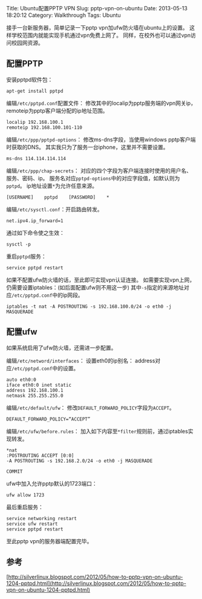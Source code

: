 Title: Ubuntu配置PPTP VPN
Slug: pptp-vpn-on-ubuntu
Date: 2013-05-13 18:20:12
Category: Walkthrough
Tags: Ubuntu

接手一台新服务器，简单记录一下pptp vpn加ufw防火墙在ubuntu上的设置。
这样学校范围内就能实现手机通过vpn免费上网了。
同样，在校外也可以通过vpn访问校园网资源。

## 配置PPTP

安装pptpd软件包：

    apt-get install pptpd

编辑`/etc/pptpd.conf`配置文件：
修改其中的localip为pptp服务端的vpn网关ip，remoteip为pptp客户端分配的ip地址范围。

    localip 192.168.100.1
    remoteip 192.168.100.101-110

编辑`/etc/ppp/pptpd-options`：
修改ms-dns字段，当使用windows pptp客户端时获取的DNS。
其实我只为了服务一台iphone，这里并不需要设置。

    ms-dns 114.114.114.114

编辑`/etc/ppp/chap-secrets`：
对应的四个字段为客户端连接时使用的用户名、服务、密码、ip。
服务名对应`pptpd-options`中的对应字段值，如默认则为`pptpd`。
ip地址设置`*`为允许任意来源。

    [USERNAME]    pptpd    [PASSWORD]    *

编辑`/etc/sysctl.conf`：开启路由转发。

    net.ipv4.ip_forward=1

通过如下命令使之生效：

    sysctl -p

重启`pptpd`服务：

    service pptpd restart

如果不配置ufw防火墙的话，至此即可实现vpn认证连接。
如需要实现vpn上网，仍需要设置iptables：(如后面配置ufw则不用这一步)
其中`-s`指定的来源地址对应`/etc/pptpd.conf`中的ip网段。

    iptables -t nat -A POSTROUTING -s 192.168.100.0/24 -o eth0 -j MASQUERADE

## 配置ufw

如果系统启用了ufw防火墙，还需进一步配置。

编辑`/etc/netword/interfaces`：
设置eth0的ip别名：
address对应`/etc/pptpd.conf`中的设置。

    auto eth0:0
    iface eth0:0 inet static
    address 192.168.100.1
    netmask 255.255.255.0

编辑`/etc/default/ufw`：
修改`DEFAULT_FORWARD_POLICY`字段为`ACCEPT`。

    DEFAULT_FORWARD_POLICY=“ACCEPT”

编辑`/etc/ufw/before.rules`：
加入如下内容至`*filter`规则前，通过iptables实现转发。

    *nat
    :POSTROUTING ACCEPT [0:0]
    -A POSTROUTING -s 192.168.2.0/24 -o eth0 -j MASQUERADE

    COMMIT

ufw中加入允许pptp默认的1723端口：

    ufw allow 1723

最后重启服务：

    service networking restart
    service ufw restart
    service pptpd restart

至此pptp vpn的服务器端配置完毕。

## 参考

[http://silverlinux.blogspot.com/2012/05/how-to-pptp-vpn-on-ubuntu-1204-pptpd.html](http://silverlinux.blogspot.com/2012/05/how-to-pptp-vpn-on-ubuntu-1204-pptpd.html)
